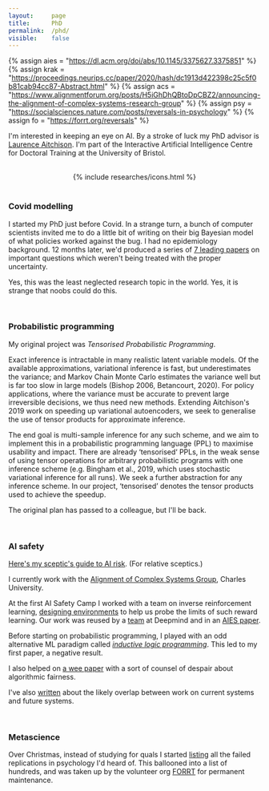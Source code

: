 ```yaml
---
layout: 	page
title: 		PhD
permalink:	/phd/
visible:	false
---
```


{%	assign aies = "https://dl.acm.org/doi/abs/10.1145/3375627.3375851"	%}
{%	assign krak = "https://proceedings.neurips.cc/paper/2020/hash/dc1913d422398c25c5f0b81cab94cc87-Abstract.html"		%}
{%	assign acs = "https://www.alignmentforum.org/posts/H5iGhDhQBtoDpCBZ2/announcing-the-alignment-of-complex-systems-research-group"	%}
{%	assign psy = "https://socialsciences.nature.com/posts/reversals-in-psychology"		%}
{%	assign fo = "https://forrt.org/reversals"		%}


I'm interested in keeping an eye on AI. By a stroke of luck my PhD advisor is <a href="{{la}}">Laurence Aitchison</a>. I'm part of the Interactive Artificial Intelligence Centre for Doctoral Training at the University of Bristol.<br><br>

<center>
{%	include researches/icons.html	%}
</center>

<br>

### Covid modelling

I started my PhD just before Covid. In a strange turn, a bunch of computer scientists invited me to do a little bit of writing on their big Bayesian model of what policies worked against the bug. I had no epidemiology background. 12 months later, we'd produced a series of <a href="/researches">7 leading papers</a> on important questions which weren't being treated with the proper uncertainty.

Yes, this was the least neglected research topic in the world. Yes, it is strange that noobs could do this. 

<br>

### Probabilistic programming

My original project was _Tensorised Probabilistic Programming_.

Exact inference is intractable in many realistic latent variable models. Of the available approximations, variational inference is fast, but underestimates the variance; and Markov Chain Monte Carlo estimates the variance well but is far too slow in large models (Bishop 2006, Betancourt, 2020). For policy applications, where the variance must be accurate to prevent large irreversible decisions, we thus need new methods. Extending Aitchison's 2019 work on speeding up variational autoencoders, we seek to generalise the use of tensor products for approximate inference.

The end goal is multi-sample inference for any such scheme, and we aim to implement this in a probabilistic programming language (PPL) to maximise usability and impact. There are already ‘tensorised‘ PPLs, in the weak sense of using tensor operations for arbitrary probabilistic programs with one inference scheme (e.g. Bingham et al., 2019, which uses stochastic variational inference for all runs). We seek a further abstraction for any inference scheme. In our project, ‘tensorised’ denotes the tensor products used to achieve the speedup.

The original plan has passed to a colleague, but I'll be back.

<br>

### AI safety

<a href="/ai-risk">Here's my sceptic's guide to AI risk</a>. (For relative sceptics.)

I currently work with the <a href="{{acs}}">Alignment of Complex Systems Group</a>, Charles University.

At the first AI Safety Camp I worked with a team on inverse reinforcement learning, <a href="/grids">designing environments</a> to help us probe the limits of such reward learning. Our work was reused by a <a href="{{krak}}">team</a> at Deepmind and in an <a href="{{aies}}">AIES paper</a>. 

Before starting on probabilistic programming, I played with an odd alternative ML paradigm called _<a href="/ilp">inductive logic programming</a>_. This led to my first paper, a negative result.

I also helped on <a href="/lgfo">a wee paper</a> with a sort of counsel of despair about algorithmic fairness.

I've also <a href="/acais">written</a> about the likely overlap between work on current systems and future systems.


<br>


### Metascience

Over Christmas, instead of studying for quals I started <a href="{{psy}}">listing</a> all the failed replications in psychology I'd heard of. This ballooned into a list of hundreds, and was taken up by the volunteer org <a href="{{fo}}">FORRT</a> for permanent maintenance.

<br>


<style>
.ai-google-scholar, .bris, .ai-orcid {
  display:inline-block;
  text-align: center;
  padding-right: 20px;
  vertical-align:middle;
}


.ai-orcid:hover {
	color: #006800;

}

.ai-google-scholar:hover {
	color: #006800;
}

.bris {
	width: 25%;
	padding: 10px;
}

.bris:hover {
	border: 1px;	
	padding: 9px;
}


</style>